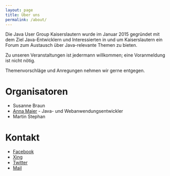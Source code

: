 ```yaml
---
layout: page
title: Über uns
permalink: /about/
---
```


Die Java User Group Kaiserslautern wurde im Januar 2015 gegründet mit dem Ziel Java-Entwicklern und Interessierten in und um Kaiserslautern ein Forum zum Austausch über Java-relevante Themen zu bieten.

Zu unseren Veranstaltungen ist jedermann willkommen; eine Voranmeldung ist nicht nötig.

Themenvorschläge und Anregungen nehmen wir gerne entgegen.

# Organisatoren

* Susanne Braun
* [Anna Maier](http://plus.google.com/108262327949577695250) - Java- und Webanwendungsentwickler
* Martin Stephan 

# Kontakt

* [Facebook](https://www.facebook.com/jugKaiserslautern)
* [Xing](https://www.xing.com/m/OWar6pG8mlvxuS74meTMAB)
* [Twitter](https://twitter.com/JUG_KL)
* [Mail](mailto://jug.kaiserslautern@gmail.com)
